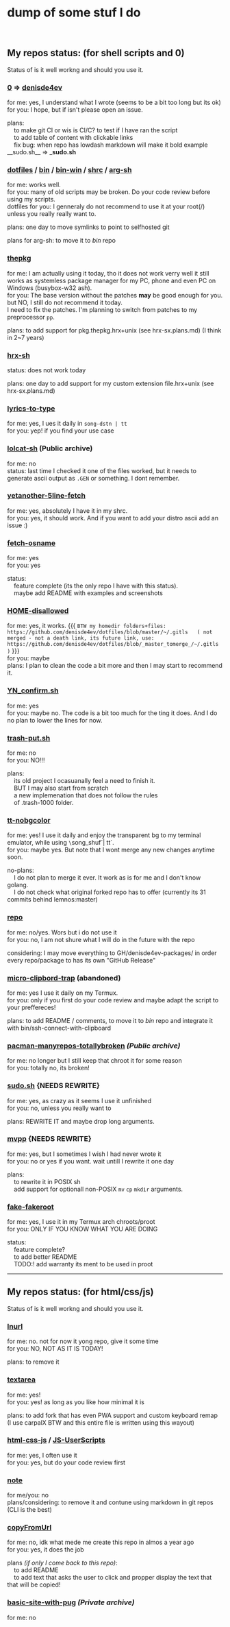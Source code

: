 # dump of some stuf I do

<br>

## My repos status: (for shell scripts and 0)

Status of is it well workng and should you use it.<br>


### [0](https://github.com/denisde4ev/0) => [denisde4ev](https://github.com/denisde4ev/denisde4ev)
for me: yes, I understand what I wrote (seems to be a bit too long but its ok)<br>
for you: I hope, but if isn't please open an issue.<br>

plans:<br>
&nbsp;&nbsp;&nbsp;&nbsp;to make git CI or wis is CI/C?  to test if I have ran the script<br>
&nbsp;&nbsp;&nbsp;&nbsp;to add table of content with clickable links<br>
&nbsp;&nbsp;&nbsp;&nbsp;fix bug: when repo has lowdash markdown will make it bold example \_\_sudo.sh\_\_ => ___sudo.sh__<br>


### [dotfiles](https://github.com/denisde4ev/dotfiles) / [bin](https://github.com/denisde4ev/bin) / [bin-win](https://github.com/denisde4ev/bin-win) / [shrc](https://github.com/denisde4ev/shrc)  / [arg-sh](https://github.com/denisde4ev/arg-sh)
for me: works well.<br>
for you: many of old scripts may be broken. Do your code review before using my scripts.<br>
dotfiles for you: I genneraly do not recommend to use it at your root(/) unless you really really want to.<br>

plans: one day to move symlinks to point to selfhosted git<br>

plans for arg-sh: to move it to *bin* repo<br>


### [thepkg](https://github.com/denisde4ev/thepkg)
for me: I am actually using it today, tho it does not work verry well it still works as systemless package manager for my PC, phone and even PC on Windows (busybox-w32 ash).<br>
for you: The base version without the patches **may** be good enough for you. but NO, I still do not recommend it today.<br>
I need to fix the patches. I'm planning to switch from patches to my preprocessor `pp`.<br>

plans: to add support for pkg.thepkg.hrx+unix (see hrx-sx.plans.md) (I think in 2~7 years)<br>


### [hrx-sh](https://github.com/denisde4ev/hrx-sh)
status: does not work today<br>

plans: one day to add support for my custom extension file.hrx+unix (see hrx-sx.plans.md)<br>


### [lyrics-to-type](https://github.com/denisde4ev/lyrics-to-type)
for me: yes, I ues it daily in `song-dstn | tt`<br>
for you: yep! if you find your use case<br>


### [lolcat-sh](https://github.com/denisde4ev/lolcat-sh) **(Public archive)**
for me: no<br>
status: last time I checked it one of the files worked, but it needs to generate ascii output as `.GEN` or something. I dont remember.<br>


### [yetanother-5line-fetch](https://github.com/denisde4ev/yetanother-5line-fetch)
for me: yes, absolutely I have it in my shrc.<br>
for you: yes, it should work. And if you want to add your distro ascii add an issue :)<br>


### [fetch-osname](https://github.com/denisde4ev/fetch-osname)
for me: yes<br>
for you: yes<br>

status:<br>
&nbsp;&nbsp;&nbsp;&nbsp;feature complete (its the only repo I have with this status).<br>
&nbsp;&nbsp;&nbsp;&nbsp;maybe add README with examples and screenshots<br>


### [HOME-disallowed](https://github.com/denisde4ev/HOME-disallowed)
for me: yes, it works. {{{ `BTW my homedir folders+files: https://github.com/denisde4ev/dotfiles/blob/master/~/.gitls   ( not merged - not a death link, its future link, use: https://github.com/denisde4ev/dotfiles/blob/_master_tomerge_/~/.gitls )` }}}<br>
for you: maybe<br>
plans: I plan to clean the code a bit more and then I may start to recommend it.<br>


### [YN_confirm.sh](https://github.com/denisde4ev/YN_confirm.sh)
for me: yes<br>
for you: maybe no. The code is a bit too much for the ting it does. And I do no plan to lower the lines for now.<br>

### [trash-put.sh](https://github.com/denisde4ev/trash-put.sh)
for me: no<br>
for you: NO!!!<br>

plans:<br>
&nbsp;&nbsp;&nbsp;&nbsp;its old project I ocasuanally feel a need to finish it.<br>
&nbsp;&nbsp;&nbsp;&nbsp;BUT I may also start from scratch<br>
&nbsp;&nbsp;&nbsp;&nbsp;a new implemenation that does not follow the rules<br>
&nbsp;&nbsp;&nbsp;&nbsp;of .trash-1000 folder.<br>


### [tt-nobgcolor](https://github.com/denisde4ev/tt-nobgcolor)
for me: yes! I use it daily and enjoy the transparent bg to my terminal emulator, while using `\`song_shuf\`| tt`.<br>
for you: maybe yes. But note that I wont merge any new changes anytime soon.<br>

no-plans:<br>
&nbsp;&nbsp;&nbsp;&nbsp;I do not plan to merge it ever. It work as is for me and I don't know golang.<br>
&nbsp;&nbsp;&nbsp;&nbsp;I do not check what original forked repo has to offer (currently its 31 commits behind lemnos:master)<br>

### [repo](https://github.com/denisde4ev/repo)
for me: no/yes. Wors but i do not use it<br>
for you: no, I am not shure what I will do in the future with the repo<br>

considering: I may move everything to GH/denisde4ev-packages/ in order every repo/package to has its own "GitHub Release"<br>

### [micro-clipbord-trap](https://github.com/denisde4ev/micro-clipbord-trap) **(abandoned)**
for me: yes I use it daily on my Termux.<br>
for you: only if you first do your code review and maybe adapt the script to your preffereces!<br>

plans: to add README / comments, to move it to *bin* repo and integrate it with bin/ssh-connect-with-clipboard<br>

### [pacman-manyrepos-totallybroken](https://github.com/denisde4ev/pacman-manyrepos-totallybroken) *(Public archive)*
for me: no longer but I still keep that chroot it for some reason<br>
for you: totally no, its broken!<br>

### [__sudo.sh__](https://github.com/denisde4ev/__sudo.sh__) **{NEEDS REWRITE}**
for me: yes, as crazy as it seems I use it unfinished<br>
for you: no, unless you really want to<br>

plans: REWRITE IT and maybe drop long arguments.<br>


### [__mvpp__](https://github.com/denisde4ev/__mvpp__) **{NEEDS REWRITE}**
for me: yes, but I sometimes I wish I had never wrote it<br>
for you: no or yes if you want. wait untill I rewrite it one day<br>

plans:<br>
&nbsp;&nbsp;&nbsp;&nbsp;to rewrite it in POSIX sh<br>
&nbsp;&nbsp;&nbsp;&nbsp;add support for optionall non-POSIX `mv` `cp` `mkdir` arguments.<br>


### [fake-fakeroot](https://github.com/denisde4ev/fake-fakeroot)
for me: yes, I use it in my Termux arch chroots/proot<br>
for you: ONLY IF YOU KNOW WHAT YOU ARE DOING<br>

status:<br>
&nbsp;&nbsp;&nbsp;&nbsp;feature complete?<br>
&nbsp;&nbsp;&nbsp;&nbsp;to add better README<br>
&nbsp;&nbsp;&nbsp;&nbsp;TODO:! add warranty its ment to be used in proot<br>




----


## My repos status: (for html/css/js)

Status of is it well workng and should you use it.<br>


### [lnurl](https://github.com/denisde4ev/lnurl)
for me: no. not for now it yong repo, give it some time<br>
for you: NO, NOT AS IT IS TODAY!<br>

plans: to remove it<br>

### [textarea](https://github.com/denisde4ev/textarea)
for me: yes!<br>
for you: yes! as long as you like how minimal it is<br>

plans: to add fork that has even PWA support and custom keyboard remap (I use carpalX BTW and this entire file is written using this wayout)<br>


### [html-css-js](https://github.com/denisde4ev/html-css-js) / [JS-UserScripts](https://github.com/denisde4ev/JS-UserScripts)
for me: yes, I often use it<br>
for you: yes, but do your code review first<br>


### [note](https://github.com/denisde4ev/note)
for me/you: no<br>
plans/considering: to remove it and contune using markdown in git repos (CLI is the best)<br>


### [copyFromUrl](https://github.com/denisde4ev/copyFromUrl)
for me: no, idk what mede me create this repo in almos a year ago<br>
for you: yes, it does the job<br>

plans *(if only I come back to this repo)*:<br>
&nbsp;&nbsp;&nbsp;&nbsp;to add README<br>
&nbsp;&nbsp;&nbsp;&nbsp;to add text that asks the user to click and propper display the text that that will be copied!<br>


### [basic-site-with-pug](https://github.com/denisde4ev/basic-site-with-pug) *(Private archive)*
for me: no<br>
